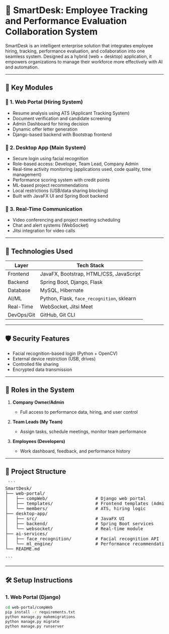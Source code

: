 
# 🧠 SmartDesk: Employee Tracking and Performance Evaluation Collaboration System

SmartDesk is an intelligent enterprise solution that integrates employee hiring, tracking, performance evaluation, and collaboration into one seamless system. Designed as a hybrid (web + desktop) application, it empowers organizations to manage their workforce more effectively with AI and automation.

---

## 📌 Key Modules

### 🔹 1. Web Portal (Hiring System)
- Resume analysis using ATS (Applicant Tracking System)
- Document verification and candidate screening
- Admin Dashboard for hiring decision
- Dynamic offer letter generation
- Django-based backend with Bootstrap frontend

### 🔹 2. Desktop App (Main System)
- Secure login using facial recognition
- Role-based access: Developer, Team Lead, Company Admin
- Real-time activity monitoring (applications used, code quality, time management)
- Performance scoring system with credit points
- ML-based project recommendations
- Local restrictions (USB/data sharing blocking)
- Built with JavaFX UI and Spring Boot backend

### 🔹 3. Real-Time Communication
- Video conferencing and project meeting scheduling
- Chat and alert systems (WebSocket)
- Jitsi integration for video calls

---

## 🧠 Technologies Used

| Layer        | Tech Stack                                      |
|--------------|--------------------------------------------------|
| Frontend     | JavaFX, Bootstrap, HTML/CSS, JavaScript          |
| Backend      | Spring Boot, Django, Flask                       |
| Database     | MySQL, Hibernate                                 |
| AI/ML        | Python, Flask, `face_recognition`, sklearn       |
| Real-Time    | WebSocket, Jitsi Meet                            |
| DevOps/Git   | GitHub, Git CLI                                  |

---

## 🛡️ Security Features

- Facial recognition-based login (Python + OpenCV)
- External device restriction (USB, drives)
- Controlled file sharing
- Encrypted data transmission

---

## 🎯 Roles in the System

1. **Company Owner/Admin**  
   - Full access to performance data, hiring, and user control

2. **Team Leads (My Team)**  
   - Assign tasks, schedule meetings, monitor team performance

3. **Employees (Developers)**  
   - Work dashboard, feedback, and performance history

---

## 📂 Project Structure
<pre> ```
SmartDesk/
├── web-portal/
│   ├── compWeb/                  # Django web portal
│   ├── templates/                # Frontend templates (AdminDashboard, login, etc.)
│   └── members/                  # ATS, hiring logic
├── desktop-app/
│   ├── src/                      # JavaFX UI
│   ├── backend/                  # Spring Boot services
│   └── websocket/                # Real-time module
├── ai-services/
│   ├── face_recognition/         # Facial recognition API
│   └── ml_engine/                # Performance recommendation engine
└── README.md

```</pre>

---

## 🛠️ Setup Instructions

### 1. Web Portal (Django)
```bash
cd web-portal/compWeb
pip install -r requirements.txt
python manage.py makemigrations
python manage.py migrate
python manage.py runserver

